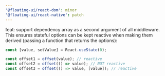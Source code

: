 ```yaml
---
'@floating-ui/react-dom': minor
'@floating-ui/react-native': patch
---
```


feat: support dependency array as a second argument of all middleware. This ensures stateful options can be kept reactive when making them derived (passing a function that returns the options):

```js
const [value, setValue] = React.useState(0);

const offset1 = offset(value); // reactive
const offset2 = offset(() => value); // NOT reactive
const offset3 = offset(() => value, [value]); // reactive
```
